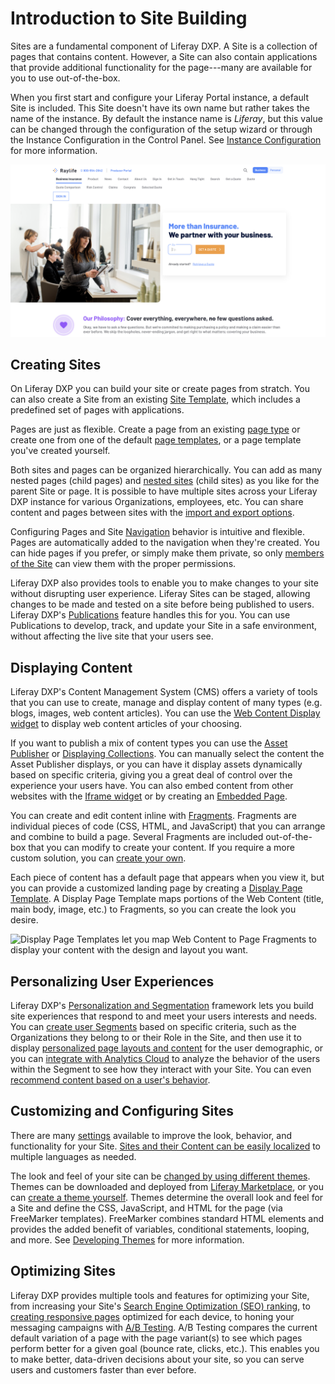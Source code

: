 # Introduction to Site Building

Sites are a fundamental component of Liferay DXP. A Site is a collection of pages that contains content. However, a Site can also contain applications that provide additional functionality for the page---many are available for you to use out-of-the-box. 

When you first start and configure your Liferay Portal instance, a default Site is included. This Site doesn't have its own name but rather takes the name of the instance. By default the instance name is *Liferay*, but this value can be changed through the configuration of the setup wizard or through the Instance Configuration in the Control Panel. See [Instance Configuration](../system-administration/configuring-liferay/virtual-instances/instance-configuration.md) for more information. 

![You can build powerful Sites with Liferay Portal.](./introduction-to-site-building/images/01.png)

## Creating Sites

On Liferay DXP you can build your site or create pages from stratch. You can also create a Site from an existing [Site Template](./building-sites/building-sites-with-site-templates.md), which includes a predefined set of pages with applications. 

Pages are just as flexible. Create a page from an existing [page type](./creating-pages/understanding-pages/understanding-pages.md) or create one from one of the default [page templates](./creating-pages/adding-pages/creating-a-page-template.md), or a page template you've created yourself. 

Both sites and pages can be organized hierarchically. You can add as many nested pages (child pages) and [nested sites](./building-sites/site-hierarchies.md) (child sites) as you like for the parent Site or page. It is possible to have multiple sites across your Liferay DXP instance for various Organizations, employees, etc. You can share content and pages between sites with the [import and export options](./building-sites/importing-exporting-pages-and-content.md).

Configuring Pages and Site [Navigation](./site-navigation/using-navigation-menus.md) behavior is intuitive and flexible. Pages are automatically added to the navigation when they're created. You can hide pages if you prefer, or simply make them private, so only [members of the Site](./building-sites/site-membership/adding-members-to-sites.md) can view them with the proper permissions.

Liferay DXP also provides tools to enable you to make changes to your site without disrupting user experience. Liferay Sites can be staged, allowing changes to be made and tested on a site before being published to users. Liferay DXP's [Publications](./publishing-tools/publications.md) feature handles this for you. You can use Publications to develop, track, and update your Site in a safe environment, without affecting the live site that your users see.

## Displaying Content

Liferay DXP's Content Management System (CMS) offers a variety of tools that you can use to create, manage and display content of many types (e.g. blogs, images, web content articles). You can use the [Web Content Display widget](./displaying-content/additional-content-display-options/using-the-web-content-display-widget.md) to display web content articles of your choosing. 

If you want to publish a mix of content types you can use the [Asset Publisher](./displaying-content/using-the-asset-publisher-widget/displaying-assets-using-the-asset-publisher-widget.md) or [Displaying Collections](../site-building/displaying-content/additional-content-display-options/displaying-collections.md). You can manually select the content the Asset Publisher displays, or you can have it display assets dynamically based on specific criteria, giving you a great deal of control over the experience your users have. You can also embed content from other websites with the [Iframe widget](./displaying-content/additional-content-display-options/using-the-iframe-widget.md) or by creating an [Embedded Page](./creating-pages/understanding-pages/other-page-types.md#embedded).

You can create and edit content inline with [Fragments](./displaying-content/using-fragments/using-page-fragments.md). Fragments are individual pieces of code (CSS, HTML, and JavaScript) that you can arrange and combine to build a page. Several Fragments are included out-of-the-box that you can modify to create your content. If you require a more custom solution, you can [create your own](./developer-guide/developing-page-fragments/developing-fragments-intro.md).

Each piece of content has a default page that appears when you view it, but you can provide a customized landing page by creating a [Display Page Template](./displaying-content/using-display-page-templates/about-display-page-templates-and-display-pages.md). A Display Page Template maps portions of the Web Content (title, main body, image, etc.) to Fragments, so you can create the look you desire.

![Display Page Templates let you map Web Content to Page Fragments to display your content with the design and layout you want.](./introduction-to-site-building/images/02.png)

## Personalizing User Experiences

Liferay DXP's [Personalization and Segmentation](./personalizing-site-experience/personalizing-site-experience.md) framework lets you build site experiences that respond to and meet your users interests and needs. You can [create user Segments](./personalizing-site-experience/segmentation/creating-and-managing-user-segments.md) based on specific criteria, such as the Organizations they belong to or their Role in the Site, and then use it to display [personalized page layouts and content](./personalizing-site-experience/experience-personalization/content-page-personalization.md) for the user demographic, or you can [integrate with Analytics Cloud](https://learn.liferay.com/analytics-cloud/latest/en/connecting-data-sources/connecting-liferay-dxp-to-analytics-cloud.html) to analyze the behavior of the users within the Segment to see how they interact with your Site. You can even [recommend content based on a user's behavior](./personalizing-site-experience/experience-personalization/understanding-content-recommendations.md).

<!-- Screenshot -->

## Customizing and Configuring Sites

There are many [settings](./site-settings/site-settings-ui-reference.md) available to improve the look, behavior, and functionality for your Site. [Sites and their Content can be easily localized](./site-settings/site-localization.md) to multiple languages as needed.

The look and feel of your site can be [changed by using different themes](../getting-started/changing-your-sites-appearance.md). Themes can be downloaded and deployed from [Liferay Marketplace](../system-administration/installing-and-managing-apps/using-marketplace.md), or you can [create a theme yourself](../setting-up-the-site-building/site-appearance/themes/theme-development/getting-started/setting-up-an-environment-and-creating-a-theme.md). Themes determine the overall look and feel for a Site and define the CSS, JavaScript, and HTML for the page (via FreeMarker templates).  FreeMarker combines standard HTML elements and provides the added benefit of variables, conditional statements, looping, and more. See [Developing Themes](./developer_guide.md) for more information.

## Optimizing Sites

Liferay DXP provides multiple tools and features for optimizing your Site, from increasing your Site's [Search Engine Optimization (SEO) ranking](../site-building/displaying-content/using-display-page-templates/configuring-seo-and-open-graph.md), to [creating responsive pages](./optimizing-sites/building-a-responsive-site/building-a-responsive-site.md) optimized for each device, to honing your messaging campaigns with [A/B Testing](../site-building/optimizing-sites/ab-testing/ab-testing.md). A/B Testing compares the current default variation of a page with the page variant(s) to see which pages perform better for a given goal (bounce rate, clicks, etc.). This enables you to make better, data-driven decisions about your site, so you can serve users and customers faster than ever before.
